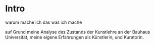 # Intro


warum mache ich das was ich mache

auf Grund meine Analyse des Zustands der Kunstlehre an der Bauhaus Universität, meine eigene Erfahrungen als Künstlerin, und Kuratorin.

